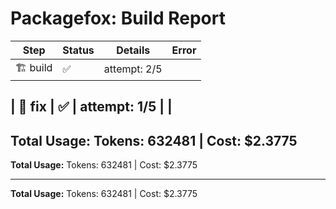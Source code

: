 # Packagefox: Build Report

| Step | Status | Details | Error |
|------|--------|---------|-------|
| 🏗️ build | ✅ | attempt: 2/5 |  |

| 🔧 fix | ✅ | attempt: 1/5 |  |
---
**Total Usage:** Tokens: 632481 | Cost: $2.3775
---
**Total Usage:** Tokens: 632481 | Cost: $2.3775

---
**Total Usage:** Tokens: 632481 | Cost: $2.3775